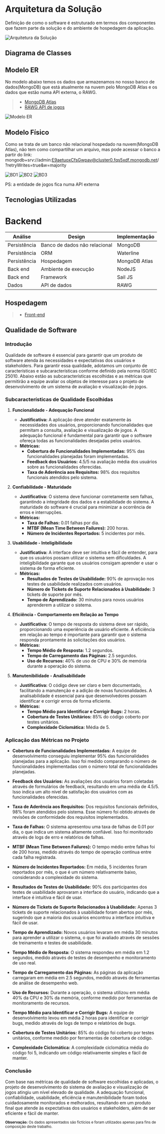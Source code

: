 # Arquitetura da Solução

Definição de como o software é estruturado em termos dos componentes que fazem parte da solução e do ambiente de hospedagem da aplicação.

![Arquitetura da Solução](img/arq.jpg)

## Diagrama de Classes


## Modelo ER

No modelo abaixo temos os dados que armazenamos no nosso banco de dados(MongoDB) que está atualmente na nuvem pelo MongoDB Atlas e os dados que estão numa API externa, o RAWG.

> - [MongoDB Atlas](https://www.mongodb.com/atlas)
> - [RAWG API de jogos](https://rawg.io/apidocs)

![Modelo ER](img/der.jpg)


## Modelo Físico

Como se trata de um banco não relacional hospedado na nuvem(MongoDB Atlas), não tem como compartilhar um arquivo, mas pode acessar o banco a partir do link: mongodb+srv://admin:E9aetuoxCfsGwpav@cluster0.fqs5xdf.mongodb.net/?retryWrites=true&w=majority

![BD1](img/BD1.jpeg)
![BD2](img/BD2.jpeg)
![BD3](img/BD3.jpeg)

PS: a entidade de jogos fica numa API externa


## Tecnologias Utilizadas
# Backend

| **Análise** | **Design** | **Implementação** |
| --- | --- | --- |
| Persistência | Banco de dados não relacional| MongoDB |
| Persistência | ORM | Waterline |
| Persistência | Hospedagem | MongoDB Atlas |
| Back end | Ambiente de execução | NodeJS |
| Back end | Framework  | Sail JS |
| Dados | API de dados| RAWG |


## Hospedagem

> - [Front-end](http://boxgames.vercel.app)


## Qualidade de Software

### Introdução

Qualidade de software é essencial para garantir que um produto de software atenda às necessidades e expectativas dos usuários e stakeholders. Para garantir essa qualidade, adotamos um conjunto de características e subcaracterísticas conforme definido pela norma ISO/IEC 25010. Abaixo estão as subcaracterísticas escolhidas e as métricas que permitirão a equipe avaliar os objetos de interesse para o projeto de desenvolvimento de um sistema de avaliação e visualização de jogos.

### Subcaracterísticas de Qualidade Escolhidas

1. **Funcionalidade - Adequação Funcional**
   - **Justificativa:** A aplicação deve atender exatamente às necessidades dos usuários, proporcionando funcionalidades que permitam a consulta, avaliação e visualização de jogos. A adequação funcional é fundamental para garantir que o software ofereça todas as funcionalidades desejadas pelos usuários.
   - **Métricas:**
     - **Cobertura de Funcionalidades Implementadas:** 95% das funcionalidades planejadas foram implementadas.
     - **Feedback dos Usuários:** 4.5/5 na avaliação média dos usuários sobre as funcionalidades oferecidas.
     - **Taxa de Aderência aos Requisitos:** 98% dos requisitos funcionais atendidos pelo sistema.

2. **Confiabilidade - Maturidade**
   - **Justificativa:** O sistema deve funcionar corretamente sem falhas, garantindo a integridade dos dados e a estabilidade do sistema. A maturidade do software é crucial para minimizar a ocorrência de erros e interrupções.
   - **Métricas:**
     - **Taxa de Falhas:** 0.01 falhas por dia.
     - **MTBF (Mean Time Between Failures):** 200 horas.
     - **Número de Incidentes Reportados:** 5 incidentes por mês.

3. **Usabilidade - Inteligibilidade**
   - **Justificativa:** A interface deve ser intuitiva e fácil de entender, para que os usuários possam utilizar o sistema sem dificuldades. A inteligibilidade garante que os usuários consigam aprender e usar o sistema de forma eficiente.
   - **Métricas:**
     - **Resultados de Testes de Usabilidade:** 90% de aprovação nos testes de usabilidade realizados com usuários.
     - **Número de Tickets de Suporte Relacionados à Usabilidade:** 3 tickets de suporte por mês.
     - **Tempo de Aprendizado:** 30 minutos para novos usuários aprenderem a utilizar o sistema.

4. **Eficiência - Comportamento em Relação ao Tempo**
   - **Justificativa:** O tempo de resposta do sistema deve ser rápido, proporcionando uma experiência de usuário eficiente. A eficiência em relação ao tempo é importante para garantir que o sistema responda prontamente às solicitações dos usuários.
   - **Métricas:**
     - **Tempo Médio de Resposta:** 1.2 segundos.
     - **Tempo de Carregamento das Páginas:** 2.5 segundos.
     - **Uso de Recursos:** 40% de uso de CPU e 30% de memória durante a operação do sistema.

5. **Manutenibilidade - Analisabilidade**
   - **Justificativa:** O código deve ser claro e bem documentado, facilitando a manutenção e a adição de novas funcionalidades. A analisabilidade é essencial para que desenvolvedores possam identificar e corrigir erros de forma eficiente.
   - **Métricas:**
     - **Tempo Médio para Identificar e Corrigir Bugs:** 2 horas.
     - **Cobertura de Testes Unitários:** 85% do código coberto por testes unitários.
     - **Complexidade Ciclomática:** Média de 5.

### Aplicação das Métricas no Projeto

- **Cobertura de Funcionalidades Implementadas:** A equipe de desenvolvimento conseguiu implementar 95% das funcionalidades planejadas para a aplicação. Isso foi medido comparando o número de funcionalidades implementadas com o número total de funcionalidades planejadas.
  
- **Feedback dos Usuários:** As avaliações dos usuários foram coletadas através de formulários de feedback, resultando em uma média de 4.5/5. Isso indica um alto nível de satisfação dos usuários com as funcionalidades oferecidas.

- **Taxa de Aderência aos Requisitos:** Dos requisitos funcionais definidos, 98% foram atendidos pelo sistema. Esse número foi obtido através de revisões de conformidade dos requisitos implementados.

- **Taxa de Falhas:** O sistema apresentou uma taxa de falhas de 0.01 por dia, o que indica um sistema altamente confiável. Isso foi monitorado através de logs de erro e relatórios de falhas.

- **MTBF (Mean Time Between Failures):** O tempo médio entre falhas foi de 200 horas, medido através do tempo de operação contínua entre cada falha registrada.

- **Número de Incidentes Reportados:** Em média, 5 incidentes foram reportados por mês, o que é um número relativamente baixo, considerando a complexidade do sistema.

- **Resultados de Testes de Usabilidade:** 90% dos participantes dos testes de usabilidade aprovaram a interface do usuário, indicando que a interface é intuitiva e fácil de usar.

- **Número de Tickets de Suporte Relacionados à Usabilidade:** Apenas 3 tickets de suporte relacionados à usabilidade foram abertos por mês, sugerindo que a maioria dos usuários encontrou a interface intuitiva e fácil de usar.

- **Tempo de Aprendizado:** Novos usuários levaram em média 30 minutos para aprender a utilizar o sistema, o que foi avaliado através de sessões de treinamento e testes de usabilidade.

- **Tempo Médio de Resposta:** O sistema respondeu em média em 1.2 segundos, medido através de testes de desempenho e monitoramento de uso real.

- **Tempo de Carregamento das Páginas:** As páginas da aplicação carregaram em média em 2.5 segundos, medido através de ferramentas de análise de desempenho web.

- **Uso de Recursos:** Durante a operação, o sistema utilizou em média 40% da CPU e 30% da memória, conforme medido por ferramentas de monitoramento de recursos.

- **Tempo Médio para Identificar e Corrigir Bugs:** A equipe de desenvolvimento levou em média 2 horas para identificar e corrigir bugs, medido através de logs de tempo e relatórios de bugs.

- **Cobertura de Testes Unitários:** 85% do código foi coberto por testes unitários, conforme medido por ferramentas de cobertura de código.

- **Complexidade Ciclomática:** A complexidade ciclomática média do código foi 5, indicando um código relativamente simples e fácil de manter.

### Conclusão

Com base nas métricas de qualidade de software escolhidas e aplicadas, o projeto de desenvolvimento do sistema de avaliação e visualização de jogos atingiu um nível elevado de qualidade. A adequação funcional, confiabilidade, usabilidade, eficiência e manutenibilidade foram todos cuidadosamente monitorados e melhorados, resultando em um produto final que atende às expectativas dos usuários e stakeholders, além de ser eficiente e fácil de manter.

<sub>**Observação:** Os dados apresentados são fictícios e foram utilizados apenas para fins de composição deste trabalho.</sub>
